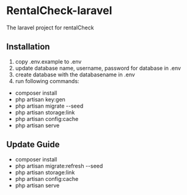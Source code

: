 # RentalCheck-laravel
The laravel project for rentalCheck

## Installation

1. copy .env.example to .env
2. update database name, username, password for database in .env
3. create database with the databasename in .env
4. run following commands:
- composer install
- php artisan key:gen
- php artisan migrate --seed
- php artisan storage:link
- php artisan config:cache
- php artisan serve


## Update Guide
- composer install
- php artisan migrate:refresh --seed
- php artisan storage:link
- php artisan config:cache
- php artisan serve
